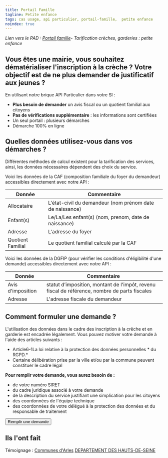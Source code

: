 ```yaml
---
title: Portail Famille
tagline: Petite enfance
tags: cas usage, api particulier, portail-famille,  petite enfance
noindex: true
---
```


*Lien vers le PAD : [Portail famille](https://pad.incubateur.net/o6VvkPDdRX-BK37BgGVfNg?edit)- Tarification crèches, garderies : petite enfance*

## Vous êtes une mairie, vous souhaitez dématérialiser l'inscription à la crèche ? Votre objectif est de ne plus demander de justificatif aux jeunes ?

En utilisant notre brique API Particulier dans votre SI :
- **Plus besoin de demander** un avis fiscal ou un quotient familial aux citoyens
- **Pas de vérifications supplémentaire** : les informations sont certifiées
- Un seul portail : plusieurs démarches 
- Démarche 100% en ligne

## Quelles données utilisez-vous dans vos démarches ?

Différentes méthodes de calcul existent pour la tarification des services, ainsi, les données nécessaires dépendent des choix du service. 

Voici les données de la CAF (composition familiale du foyer du demandeur) accessibles directement avec notre API : 

| Donnée            | Commentaire                                              |
| ----------------- | -------------------------------------------------------- |
| Allocataire       | L'état-civil du demandeur (nom prénom date de naissance) |
| Enfant(s)         | Le/La/Les enfant(s) (nom, prenom, date de naissance)     |
| Adresse           | L'adresse du foyer                                       |
| Quotient Familial | Le quotient familial calculé par la CAF                  |

Voici les données de la DGFIP (pour vérifier les conditions d'éligibilité d'une demande) accessibles directement avec notre API :

| Donnée            | Commentaire                                                                                  |
| ----------------- | -------------------------------------------------------------------------------------------- |
| Avis d'imposition | statut d’imposition, montant de l'impôt, revenu fiscal de référence, nombre de parts fiscales |
| Adresse           | L'adresse fiscale du demandeur                                                                |


## Comment formuler une demande ?

L'utilisation des données dans le cadre des inscription à la crêche et en garderie est encadrée légalement. Vous pouvez motiver votre demande à l'aide des articles suivants :

* Article6-1<External href="https://www.cnil.fr/fr/reglement-europeen-protection-donnees">La loi relative à la protection des données personnelles</External> * du RGPD.* 
* Certaine délibération prise par la ville et/ou par la commune peuvent constituer le cadre légal

**Pour remplir votre demande, vous aurez besoin de :**

- de votre numéro SIRET
- du cadre juridique associé à votre demande
- de la description du service justifiant une simplication pour les citoyens
- des coordonnées de l'équipe technique
- des coordonnées de votre délégué à la protection des données et du responsable de traitement

<Button href="https://signup.api.gouv.fr/api-particulier">Remplir une demande</Button>


## Ils l'ont fait

Témoignage : 
[Communes d'Arles](https://signup.api.gouv.fr/api-particulier/703#donnees)
[DEPARTEMENT DES HAUTS-DE-SEINE](https://signup.api.gouv.fr/api-particulier/930#donnees)
